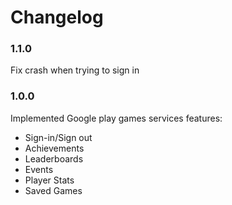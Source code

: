 # Changelog
### 1.1.0
Fix crash when trying to sign in

### 1.0.0
Implemented Google play games services features:
- Sign-in/Sign out
- Achievements
- Leaderboards
- Events
- Player Stats
- Saved Games

